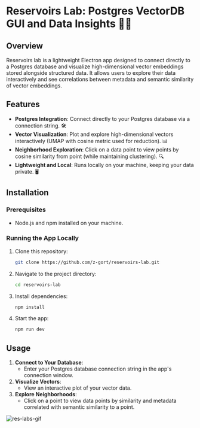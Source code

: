 # Reservoirs Lab: Postgres VectorDB GUI and Data Insights 🐘✨

## Overview
Reservoirs lab is a lightweight Electron app designed to connect directly to a Postgres database and visualize high-dimensional vector embeddings stored alongside structured data. It allows users to explore their data interactively and see correlations between metadata and semantic similarity of vector embeddings.

## Features
- **Postgres Integration**: Connect directly to your Postgres database via a connection string. 🛠️
- **Vector Visualization**: Plot and explore high-dimensional vectors interactively (UMAP with cosine metric used for reduction). 📊
- **Neighborhood Exploration**: Click on a data point to view points by cosine similarity from point (while maintaining clustering). 🔍
- **Lightweight and Local**: Runs locally on your machine, keeping your data private. 🖥️


## Installation

### Prerequisites
- Node.js and npm installed on your machine.

### Running the App Locally
1. Clone this repository:
   ```bash
   git clone https://github.com/z-gort/reservoirs-lab.git
   ```
2. Navigate to the project directory:
   ```bash
   cd reservoirs-lab
   ```
3. Install dependencies:
   ```bash
   npm install
   ```
4. Start the app:
   ```bash
   npm run dev 
   ```

## Usage
1. **Connect to Your Database**:
   - Enter your Postgres database connection string in the app's connection window.
2. **Visualize Vectors**:
   - View an interactive plot of your vector data.
3. **Explore Neighborhoods**:
   - Click on a point to view data points by similarity and metadata correlated with semantic similarity to a point.

![res-labs-gif](https://github.com/user-attachments/assets/6efe0ff6-9dba-4254-b5eb-79e2a742448a)

